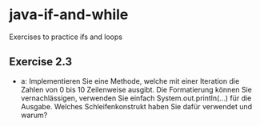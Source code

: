 # java-if-and-while
Exercises to practice ifs and loops


## Exercise 2.3
- a:  Implementieren Sie eine Methode, welche mit einer Iteration die Zahlen von 0 bis 10 Zeilenweise ausgibt. Die Formatierung können Sie vernachlässigen, verwenden Sie einfach System.out.println(…) für die Ausgabe. Welches Schleifenkonstrukt haben Sie dafür verwendet und warum?
